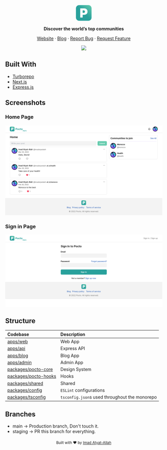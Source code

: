 <div align="center">
  <a href="https://github.com/imadatyatalah/pocto/">
    <img src="./.design-assets/logo.svg" alt="Pocto logo" width="50" />
  </a>
</div>

<p align="center">
    <strong>Discover the world’s top communities</strong>
</p>

<div align="center">

[Website][blog-link]
·
[Blog][blog-link]
·
[Report Bug][issues-link]
·
[Request Feature][issues-link]

</div>

<div align="center">

![][typescript-image]

</div>

## Built With

- [Turborepo](https://turborepo.org/)
- [Next.js](https://nextjs.org/)
- [Express.js](https://expressjs.com/)

## Screenshots

### Home Page

![home-page-screenshot](./screenshots/home-page.png)

### Sign in Page

![sign-in-page-screenshot](./screenshots/sign-in-page.png)

## Structure

| Codebase                                     | Description                                   |
| :------------------------------------------- | :-------------------------------------------- |
| [apps/web](apps/web)                         | Web App                                       |
| [apps/api](apps/api)                         | Express API                                   |
| [apps/blog](apps/blog)                       | Blog App                                      |
| [apps/admin](apps/admin)                     | Admin App                                     |
| [packages/pocto-core](packages/pocto-core)   | Design System                                 |
| [packages/pocto-hooks](packages/pocto-hooks) | Hooks                                         |
| [packages/shared](packages/shared)           | Shared                                        |
| [packages/config](packages/config)           | `ESLint` configurations                       |
| [packages/tsconfig](packages/tsconfig)       | `tsconfig.json`s used throughout the monorepo |

## Branches

- main -> Production branch, Don't touch it.
- staging -> PR this branch for everything.

<div align="center">
  <sub>Built with ❤️ by <a href="https://imadatyatalah.vercel.app">Imad Atyat-Allah</a></sub>
</div>

[typescript-image]: https://img.shields.io/badge/Typescript-294E80.svg?style=for-the-badge&logo=typescript
[issues-link]: https://github.com/imadatyatalah/pocto/issues
[blog-link]: https://pocto-blog.vercel.app
